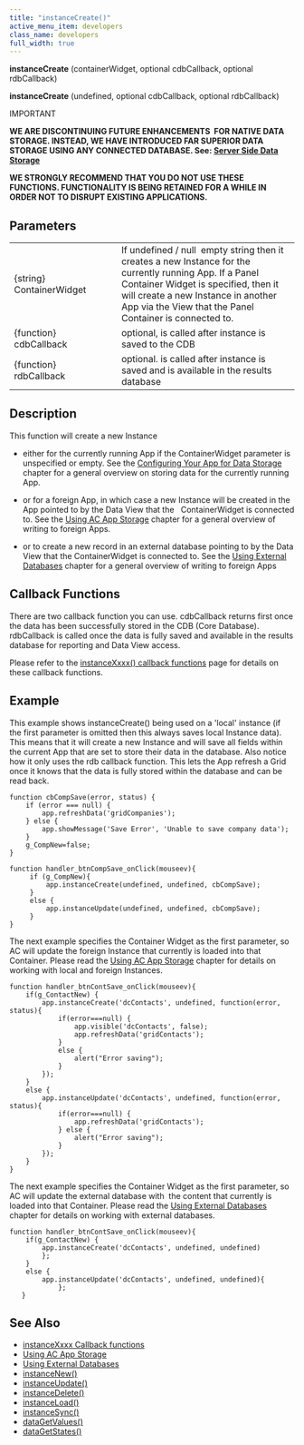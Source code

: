 ```yaml
---
title: "instanceCreate()"
active_menu_item: developers
class_name: developers
full_width: true
---
```



**instanceCreate** (containerWidget, optional cdbCallback, optional rdbCallback)

**instanceCreate** (undefined, optional cdbCallback, optional rdbCallback)

IMPORTANT

**WE ARE DISCONTINUING FUTURE ENHANCEMENTS  FOR NATIVE DATA STORAGE. INSTEAD, WE HAVE INTRODUCED FAR SUPERIOR DATA STORAGE USING ANY CONNECTED DATABASE. See: [Server Side Data Storage](/developers/documentation/product-guide/data-storage/server-side-data-storage/)**

**WE STRONGLY RECOMMEND THAT YOU DO NOT USE THESE FUNCTIONS. FUNCTIONALITY IS BEING RETAINED FOR A WHILE IN ORDER NOT TO DISRUPT EXISTING APPLICATIONS.**

## Parameters

<table>
<tr>
<td width="201">
{string} ContainerWidget

</td>
<td width="9">
</td>
<td width="670">
If undefined / null  empty string then it creates a new Instance for the currently running App. If a Panel Container Widget is specified, then it will create a new Instance in another App via the View that the Panel Container is connected to.

</td>
</tr>
<tr>
<td width="201">
{function} cdbCallback

</td>
<td width="9">
</td>
<td width="670">
optional, is called after instance is saved to the CDB

</td>
</tr>
<tr>
<td width="201">
{function} rdbCallback

</td>
<td width="9">
</td>
<td width="670">
optional. is called after instance is saved and is available in the results database

</td>
</tr>
</table>

## Description

This function will create a new Instance

 - either for the currently running App if the ContainerWidget parameter is unspecified or empty. See the [Configuring Your App for Data Storage](/developers/documentation/product-guide/advanced-features/data-storage-management/standard-storage-procedures/configuring-your-app-for-data) chapter for a general overview on storing data for the currently running App.

 - or for a foreign App, in which case a new Instance will be created in the App pointed to by the Data View that the   ContainerWidget is connected to. See the [Using AC App Storage](/developers/documentation/product-guide/advanced-features/data-storage-management/crud-in-detail/using-ac-app-storage/) chapter for a general overview of writing to foreign Apps.

 - or to create a new record in an external database pointing to by the Data View that the ContainerWidget is connected to. See the [Using External Databases](/developers/documentation/product-guide/advanced-features/data-storage-management/crud-in-detail/using-external-databases/) chapter for a general overview of writing to foreign Apps

## Callback Functions

There are two callback function you can use. cdbCallback returns first once the data has been successfully stored in the CDB (Core Database). rdbCallback is called once the data is fully saved and available in the results database for reporting and Data View access.

Please refer to the [instanceXxxx() callback functions](/developers/documentation/scripting-apis/client-api/instance-data-functions/instancexxxx-callback-function) page for details on these callback functions.

## Example

This example shows instanceCreate() being used on a 'local' instance (if the first parameter is omitted then this always saves local Instance data). This means that it will create a new Instance and will save all fields within the current App that are set to store their data in the database. Also notice how it only uses the rdb callback function. This lets the App refresh a Grid once it knows that the data is fully stored within the database and can be read back.

    function cbCompSave(error, status) {
        if (error === null) {
            app.refreshData('gridCompanies');
        } else {
            app.showMessage('Save Error', 'Unable to save company data');
        }
        g_CompNew=false;
    }
     
    function handler_btnCompSave_onClick(mouseev){
         if (g_CompNew){
             app.instanceCreate(undefined, undefined, cbCompSave);
         } 
         else {
             app.instanceUpdate(undefined, undefined, cbCompSave);
         }
    }

The next example specifies the Container Widget as the first parameter, so AC will update the foreign Instance that currently is loaded into that Container. Please read the [Using AC App Storage](/developers/documentation/product-guide/advanced-features/data-storage-management/crud-in-detail/using-ac-app-storage/) chapter for details on working with local and foreign Instances.

    function handler_btnContSave_onClick(mouseev){
        if(g_ContactNew) {
            app.instanceCreate('dcContacts', undefined, function(error, status){ 
                if(error===null) {
                    app.visible('dcContacts', false);
                    app.refreshData('gridContacts');       
                }
                else {
                    alert("Error saving");                        
                }
            });
        }
        else {
            app.instanceUpdate('dcContacts', undefined, function(error, status){ 
                if(error===null) {
                    app.refreshData('gridContacts');
                } else {
                    alert("Error saving");                      
                }
            });    
        }
    }

The next example specifies the Container Widget as the first parameter, so AC will update the external database with  the content that currently is loaded into that Container. Please read the [Using External Databases](/developers/documentation/product-guide/advanced-features/data-storage-management/crud-in-detail/using-external-databases/) chapter for details on working with external databases.

    function handler_btnContSave_onClick(mouseev){
        if(g_ContactNew) {
            app.instanceCreate('dcContacts', undefined, undefined)
            };
        }
        else {
            app.instanceUpdate('dcContacts', undefined, undefined){ 
                };    
       }
   


## See Also

 - [instanceXxxx Callback functions](/developers/documentation/scripting-apis/client-api/instance-data-functions/instancexxxx-callback-function)
 - [Using AC App Storage](/developers/documentation/product-guide/advanced-features/data-storage-management/crud-in-detail/using-ac-app-storage/)
 - [Using External Databases](/developers/documentation/product-guide/advanced-features/data-storage-management/crud-in-detail/using-external-databases/)
 - [instanceNew()](/developers/documentation/scripting-apis/client-api/instance-data-functions/instancenew)
 - [instanceUpdate()](/developers/documentation/scripting-apis/client-api/instance-data-functions/instancesave)
 - [instanceDelete()](/developers/documentation/scripting-apis/client-api/instance-data-functions/instancedelete)
 - [instanceLoad()](/developers/documentation/scripting-apis/client-api/instance-data-functions/instanceload)
 - [instanceSync()](/developers/documentation/scripting-apis/client-api/instance-data-functions/instancesync)
 - [dataGetValues()](/developers/documentation/scripting-apis/client-api/widget-data-state-manipulation/datagetvalues)
 - [dataGetStates()](/developers/documentation/scripting-apis/client-api/widget-data-state-manipulation/datagetstates)
